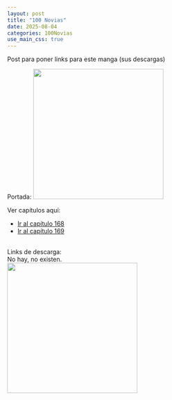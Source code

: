 ```yaml
---
layout: post
title: "100 Novias"
date: 2025-08-04
categories: 100Novias
use_main_css: true
---
```

Post para poner links para este manga (sus descargas)

Portada:
<img src="{{ site.baseurl }}/assets/img/100n-cover.jpg" width="300">

Ver capítulos aquí:
<ul>
  <li><a href="{{ site.baseurl }}/100novias/cap168/">Ir al capítulo 168</a></li>
  <li><a href="{{ site.baseurl }}/100novias/cap169/">Ir al capítulo 169</a></li>
</ul>
<br>
Links de descarga:
<br>
No hay, no existen.
<br>
<img src="{{ site.baseurl }}/assets/img/nohaymeme.jpg" width="300">
